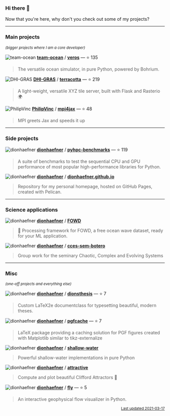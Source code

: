 ### Hi there :wave:

Now that you're here, why don't you check out some of my projects?


---

### Main projects


<sup><i>(bigger projects where I am a core developer)</i></sup>




![team-ocean](https://avatars.githubusercontent.com/u/57774860?v=4&s=16)
<a href="https://api.github.com/users/team-ocean"><b>team-ocean</b></a>
/
<a href="https://github.com/team-ocean/veros"><b>veros</b></a>
 — :star: 135

> The versatile ocean simulator, in pure Python, powered by Bohrium.



![DHI-GRAS](https://avatars.githubusercontent.com/u/14074266?v=4&s=16)
<a href="https://api.github.com/users/DHI-GRAS"><b>DHI-GRAS</b></a>
/
<a href="https://github.com/DHI-GRAS/terracotta"><b>terracotta</b></a>
 — :star: 219

> A light-weight, versatile XYZ tile server, built with Flask and Rasterio :earth_africa:



![PhilipVinc](https://avatars.githubusercontent.com/u/2407108?v=4&s=16)
<a href="https://api.github.com/users/PhilipVinc"><b>PhilipVinc</b></a>
/
<a href="https://github.com/PhilipVinc/mpi4jax"><b>mpi4jax</b></a>
 — :star: 48

> MPI greets Jax and speeds it up



---

### Side projects





![dionhaefner](https://avatars.githubusercontent.com/u/11994217?v=4&s=16)
<a href="https://api.github.com/users/dionhaefner"><b>dionhaefner</b></a>
/
<a href="https://github.com/dionhaefner/pyhpc-benchmarks"><b>pyhpc-benchmarks</b></a>
 — :star: 119

> A suite of benchmarks to test the sequential CPU and GPU performance of most popular high-performance libraries for Python.



![dionhaefner](https://avatars.githubusercontent.com/u/11994217?v=4&s=16)
<a href="https://api.github.com/users/dionhaefner"><b>dionhaefner</b></a>
/
<a href="https://github.com/dionhaefner/dionhaefner.github.io"><b>dionhaefner.github.io</b></a>


> Repository for my personal homepage, hosted on GitHub Pages, created with Pelican.



---

### Science applications





![dionhaefner](https://avatars.githubusercontent.com/u/11994217?v=4&s=16)
<a href="https://api.github.com/users/dionhaefner"><b>dionhaefner</b></a>
/
<a href="https://github.com/dionhaefner/FOWD"><b>FOWD</b></a>


> :ocean: Processing framework for FOWD, a free ocean wave dataset, ready for your ML application.



![dionhaefner](https://avatars.githubusercontent.com/u/11994217?v=4&s=16)
<a href="https://api.github.com/users/dionhaefner"><b>dionhaefner</b></a>
/
<a href="https://github.com/dionhaefner/cces-sem-botero"><b>cces-sem-botero</b></a>


> Group work for the seminary Chaotic, Complex and Evolving Systems



---

### Misc


<sup><i>(one-off projects and everything else)</i></sup>




![dionhaefner](https://avatars.githubusercontent.com/u/11994217?v=4&s=16)
<a href="https://api.github.com/users/dionhaefner"><b>dionhaefner</b></a>
/
<a href="https://github.com/dionhaefner/dionsthesis"><b>dionsthesis</b></a>
 — :star: 7

> Custom LaTeX2e documentclass for typesetting beautiful, modern theses.



![dionhaefner](https://avatars.githubusercontent.com/u/11994217?v=4&s=16)
<a href="https://api.github.com/users/dionhaefner"><b>dionhaefner</b></a>
/
<a href="https://github.com/dionhaefner/pgfcache"><b>pgfcache</b></a>
 — :star: 7

> LaTeX package providing a caching solution for PGF figures created with Matplotlib similar to tikz-externalize



![dionhaefner](https://avatars.githubusercontent.com/u/11994217?v=4&s=16)
<a href="https://api.github.com/users/dionhaefner"><b>dionhaefner</b></a>
/
<a href="https://github.com/dionhaefner/shallow-water"><b>shallow-water</b></a>


> Powerful shallow-water implementations in pure Python



![dionhaefner](https://avatars.githubusercontent.com/u/11994217?v=4&s=16)
<a href="https://api.github.com/users/dionhaefner"><b>dionhaefner</b></a>
/
<a href="https://github.com/dionhaefner/attractive"><b>attractive</b></a>


> Compute and plot beautiful Clifford Attractors 💫



![dionhaefner](https://avatars.githubusercontent.com/u/11994217?v=4&s=16)
<a href="https://api.github.com/users/dionhaefner"><b>dionhaefner</b></a>
/
<a href="https://github.com/dionhaefner/fly"><b>fly</b></a>
 — :star: 5

> An interactive geophysical flow visualizer in Python.




<p align="right">
<sub>
<a href="https://github.com/dionhaefner/dionhaefner">Last updated 2021-03-17</a>
</sub>
</p>